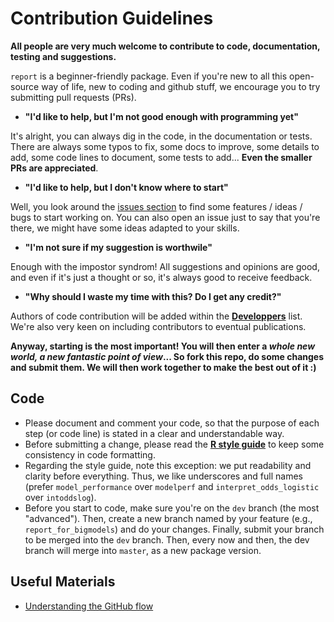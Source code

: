 # Contribution Guidelines
**All people are very much welcome to contribute to code, documentation, testing and suggestions.**

`report` is a beginner-friendly package. Even if you're new to all this open-source way of life, new to coding and github stuff, we encourage you to try submitting pull requests (PRs). 

- **"I'd like to help, but I'm not good enough with programming yet"**

It's alright, you can always dig in the code, in the documentation or tests. There are always some typos to fix, some docs to improve, some details to add, some code lines to document, some tests to add... **Even the smaller PRs are appreciated**.

- **"I'd like to help, but I don't know where to start"**

Well, you look around the [issues section](https://github.com/neuropsychology/report/issues) to find some features / ideas / bugs to start working on. You can also open an issue just to say that you're there, we might have some ideas adapted to your skills.

- **"I'm not sure if my suggestion is worthwile"**

Enough with the impostor syndrom! All suggestions and opinions are good, and even if it's just a thought or so, it's always good to receive feedback.

- **"Why should I waste my time with this? Do I get any credit?"**

Authors of code contribution will be added within the [**Developpers**](https://neuropsychology.github.io/report/) list. We're also very keen on including contributors to eventual publications.


**Anyway, starting is the most important! You will then enter a *whole new world, a new fantastic point of view*... So fork this repo, do some changes and submit them. We will then work together to make the best out of it :)**



## Code

- Please document and comment your code, so that the purpose of each step (or code line) is stated in a clear and understandable way.
- Before submitting a change, please read the [**R style guide**](https://style.tidyverse.org/) to keep some consistency in code formatting.
- Regarding the style guide, note this exception: we put readability and clarity before everything. Thus, we like underscores and full names (prefer `model_performance` over `modelperf` and `interpret_odds_logistic` over `intoddslog`).
- Before you start to code, make sure you're on the `dev` branch (the most "advanced"). Then, create a new branch named by your feature (e.g., `report_for_bigmodels`) and do your changes. Finally, submit your branch to be merged into the `dev` branch. Then, every now and then, the dev branch will merge into `master`, as a new package version.


## Useful Materials

- [Understanding the GitHub flow](https://guides.github.com/introduction/flow/)